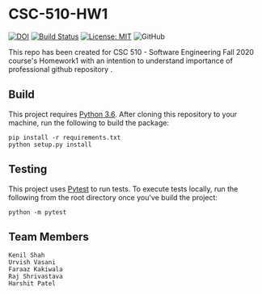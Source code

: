 # CSC-510-HW1 

[![DOI](https://zenodo.org/badge/DOI/10.5281/zenodo.3986984.svg)](https://doi.org/10.5281/zenodo.3986984) [![Build Status](https://travis-ci.org/kenil-shah/CSC-510-HW1.svg?branch=master)](https://travis-ci.org/kenil-shah/CSC-510-HW1) [![License: MIT](https://img.shields.io/badge/License-MIT-yellow.svg)](https://opensource.org/licenses/MIT) ![GitHub](https://img.shields.io/badge/language-python-blue.svg)

This repo has been created for CSC 510 - Software Engineering Fall 2020 course's Homework1 with an intention to understand importance of professional github repository .

## Build 
This project requires [Python 3.6](https://www.python.org/downloads/release/python-3611/). After cloning this repository to your machine, run the following to build the package:
```
pip install -r requirements.txt
python setup.py install
```

## Testing
This project uses [Pytest](https://docs.pytest.org/en/stable/) to run tests. To execute tests locally, run the following from the root directory once you've build the project:
```
python -m pytest
```

## Team Members
```
Kenil Shah
Urvish Vasani
Faraaz Kakiwala
Raj Shrivastava
Harshit Patel
```